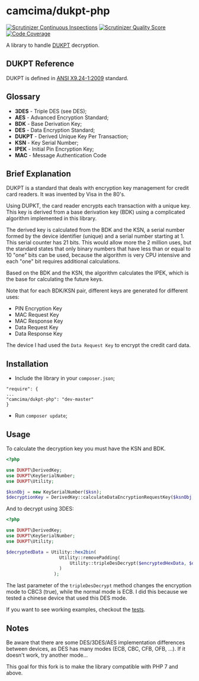 # camcima/dukpt-php #

[![Scrutinizer Continuous Inspections](https://scrutinizer-ci.com/g/camcima/dukpt-php/badges/general.png?s=f09827625e225aba7fee07e459c206b915110bf6)](https://scrutinizer-ci.com/g/camcima/dukpt-php/)
[![Scrutinizer Quality Score](https://scrutinizer-ci.com/g/camcima/dukpt-php/badges/quality-score.png?s=f07fa733dff54e72f15e451bb1fda98a0fc2a27a)](https://scrutinizer-ci.com/g/camcima/dukpt-php/)
[![Code Coverage](https://scrutinizer-ci.com/g/camcima/dukpt-php/badges/coverage.png?s=fcf8931173798e3a38a7a787deb8b9364a9ef36c)](https://scrutinizer-ci.com/g/camcima/dukpt-php/)

A library to handle [DUKPT](http://en.wikipedia.org/wiki/Derived_unique_key_per_transaction "DUKPT") decryption.

## DUKPT Reference ##

DUKPT is defined in [ANSI X9.24-1:2009](http://webstore.ansi.org/RecordDetail.aspx?sku=ANSI+X9.24-1%3A2009 "ANSI X9.24-1:2009") standard.

## Glossary ##

- **3DES** - Triple DES (see DES);
- **AES** - Advanced Encryption Standard;
- **BDK** - Base Derivation Key;
- **DES** - Data Encryption Standard;
- **DUKPT** - Derived Unique Key Per Transaction;
- **KSN** - Key Serial Number;
- **IPEK** - Initial Pin Encryption Key;
- **MAC** - Message Authentication Code

## Brief Explanation ##

DUKPT is a standard that deals with encryption key management for credit card readers. It was invented by Visa in the 80's.

Using DUPKT, the card reader encrypts each transaction with a unique key. This key is derived from a base derivation key (BDK) using a complicated algorithm implemented in this library.

The derived key is calculated from the BDK and the KSN, a serial number formed by the device identifier (unique) and a serial number starting at 1. This serial counter has 21 bits. This would allow more the 2 million uses, but the standard states that only binary numbers that have less than or equal to 10 "one" bits can be used, because the algorithm is very CPU intensive and each "one" bit requires additional calculations.

Based on the BDK and the KSN, the algorithm calculates the IPEK, which is the base for calculating the future keys.

Note that for each BDK/KSN pair, different keys are generated for different uses:

- PIN Encryption Key
- MAC Request Key
- MAC Response Key
- Data Request Key
- Data Response Key

The device I had used the `Data Request Key` to encrypt the credit card data.


## Installation ##

- Include the library in your `composer.json`;

```
"require": {
...
"camcima/dukpt-php": "dev-master"
}
```

- Run `composer update`;

## Usage ##

To calculate the decryption key you must have the KSN and BDK.

```php
<?php

use DUKPT\DerivedKey;
use DUKPT\KeySerialNumber;
use DUKPT\Utility;

$ksnObj = new KeySerialNumber($ksn);
$decryptionKey = DerivedKey::calculateDataEncryptionRequestKey($ksnObj, $bdk);
```

And to decrypt using 3DES:


```php
<?php

use DUKPT\DerivedKey;
use DUKPT\KeySerialNumber;
use DUKPT\Utility;

$decryptedData = Utility::hex2bin(
                    Utility::removePadding(
                        Utility::tripleDesDecrypt($encryptedHexData, $decryptionKey, true)
                    )
                  );
```

The last parameter of the `tripleDesDecrypt` method changes the encryption mode to CBC3 (true), while the normal mode is ECB. I did this because we tested a chinese device that used this DES mode.

If you want to see working examples, checkout the [tests](https://github.com/camcima/dukpt-php/tree/master/src/DUKPT/Test "tests").

## Notes ##

Be aware that there are some DES/3DES/AES implementation differences between devices, as DES has many modes (ECB, CBC, CFB, OFB, ...). If it doesn't work, try another mode...

This goal for this fork is to make the library compatible with PHP 7 and above.
